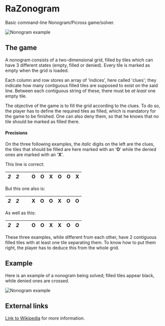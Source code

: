 # RaZonogram
Basic command-line Nonogram/Picross game/solver.

![Nonogram example](https://upload.wikimedia.org/wikipedia/commons/d/d0/Nonogram2.jpg)

## The game

A nonogram consists of a two-dimensional grid, filled by tiles which can have 3 different states (empty, filled or denied). Every tile is marked as empty when the grid is loaded.

Each column and row stores an array of 'indices', here called 'clues'; they indicate how many contiguous filled tiles are supposed to exist on the said line. Between each contiguous string of these, there must be *at least* one empty tile.

The objective of the game is to fill the grid according to the clues. To do so, the player has to define the required tiles as filled, which is mandatory for the game to be finished. One can also deny them, so that he knows that no tile should be marked as filled there.

#### Precisions

On the three following examples, the *italic* digits on the left are the clues, the tiles that should be filled are here marked with an '**O**' while the denied ones are marked with an '**X**'.

This line is correct:

| *2* | *2* | ` ` | O | O | X | O | O | X |
|---|---|:---:|---|---|---|---|---|---|

But this one also is:

| *2* | *2* | ` ` | X | O | O | X | O | O |
|---|---|:---:|---|---|---|---|---|---|

As well as this:

| *2* | *2* | ` ` | O | O | X | X | O | O |
|---|---|:---:|---|---|---|---|---|---|

These three examples, while different from each other, have 2 contiguous filled tiles with at least one tile separating them. To know how to put them right, the player has to deduce this from the whole grid.

## Example

Here is an example of a nonogram being solved; filled tiles appear black, while denied ones are crossed.

![Nonogram example](https://upload.wikimedia.org/wikipedia/commons/6/64/Paint_by_numbers_Animation.gif)

## External links

[Link to Wikipedia](https://en.wikipedia.org/wiki/Nonogram) for more information.
